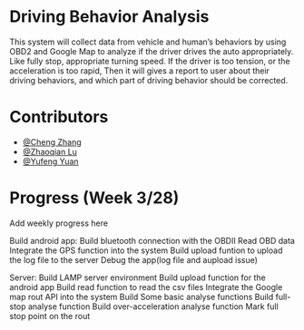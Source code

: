 # Driving Behavior Analysis
This system will collect data from vehicle and human’s behaviors by using OBD2 and Google Map to analyze if the driver drives the auto appropriately. Like fully stop, appropriate turning speed. If the driver is too tension, or the acceleration is too rapid, Then it will gives a report to user about their driving behaviors, and which part of driving behavior should be corrected.

# Contributors
* [@Cheng Zhang](https://github.com/zhangchengx)
* [@Zhaoqian Lu](https://github.com/Ubicomp16yzl)
* [@Yufeng Yuan](https://github.com/FrankeyYuan)

# Progress (Week 3/28)
Add weekly progress here

Build android app:
Build bluetooth connection with the OBDII
Read OBD data
Integrate the GPS function into the system
Build upload funtion to upload the log file to the server
Debug the app(log file and aupload issue)


Server:
Build LAMP server environment
Build upload function for the android app
Build read function to read the csv files
Integrate the Google map rout API into the system
Build Some basic analyse functions
Build full-stop analyse function
Build over-acceleration analyse function
Mark full stop point on the rout

